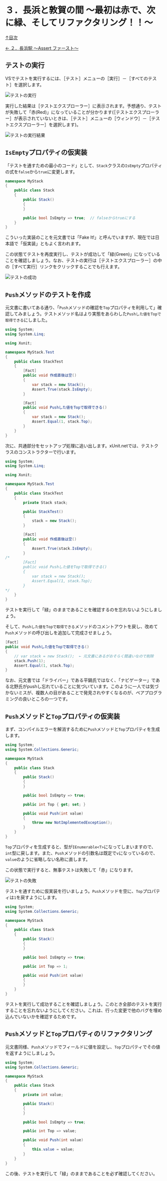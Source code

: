 ３．長浜と敦賀の間 ～最初は赤で、次に緑、そしてリファクタリング！！～
=====

[↑目次](../README.md "目次")

[← ２．長浜駅 ～Assert ファースト～](02.md "２．長浜駅 ～Assert ファースト～")

テストの実行
-----

VSでテストを実行するには、［テスト］メニューの［実行］－［すべてのテスト］を選択します。

![テストの実行](images/03-01.png)

実行した結果は［テストエクスプローラー］に表示されます。予想通り、テストが失敗して「赤(Red)」になっていることが分かります(［テストエクスプローラー］が表示されていないときは、［テスト］メニューの［ウィンドウ］－［テストエクスプローラー］を選択します)。

![テストの実行結果](images/03-02.png)


`IsEmpty`プロパティの仮実装
-----

「テストを通すための最小のコード」として、`Stack`クラスの`IsEmpty`プロパティの式を`false`から`true`に変更します。

```csharp
namespace MyStack
{
    public class Stack
    {
        public Stack()
        {
        }

        public bool IsEmpty => true;  // falseからtrueにする
    }
}
```

こういった実装のことを元文書では「Fake It!」と呼んでいますが、現在では日本語で「仮実装」ともよく言われます。

この状態てテストを再度実行し、テストが成功して「緑(Green)」になっていることを確認しましょう。なお、テストの実行は［テストエクスプローラー］の中の［すべて実行］リンクをクリックすることでも行えます。

![テストの成功](images/03-03.png)


`Push`メソッドのテストを作成
-----

元文書に書いてある通り、「`Push`メソッドの確認を`Top`プロパティを利用して」確認してみましょう。テストメソッド名はより実態をあらわした`Pushした値をTopで取得できる`にしました。


```csharp
using System;
using System.Linq;

using Xunit;

namespace MyStack.Test
{
    public class StackTest
    {
        [Fact]
        public void 作成直後は空()
        {
            var stack = new Stack();
            Assert.True(stack.IsEmpty);
        }

        [Fact]
        public void Pushした値をTopで取得できる()
        {
            var stack = new Stack();
            Assert.Equal(1, stack.Top);
        }
    }
}
```

次に、共通部分をセットアップ処理に追い出します。xUnit\.netでは、テストクラスのコンストラクターで行います。

```csharp
using System;
using System.Linq;

using Xunit;

namespace MyStack.Test
{
    public class StackTest
    {
        private Stack stack;

        public StackTest()
        {
            stack = new Stack();
        }

        [Fact]
        public void 作成直後は空()
        {
            Assert.True(stack.IsEmpty);
        }
/*
        [Fact]
        public void Pushした値をTopで取得できる()
        {
            var stack = new Stack();
            Assert.Equal(1, stack.Top);
        }
*/
    }
}
```

テストを実行して「緑」のままであることを確認するのを忘れないようにしましょう。

そして、`Pushした値をTopで取得できる`メソッドのコメントアウトを戻し、改めて`Push`メソッドの呼び出しを追加して完成させましょう。

```csharp
[Fact]
public void Pushした値をTopで取得できる()
{
    // var stack = new Stack();  ← 元文書にあるがおそらく間違いなので削除
    stack.Push(1);
    Assert.Equal(1, stack.Top);
}
```

なお、元文書では「ドライバー」である平鍋氏ではなく、「ナビゲーター」である北野氏がpushし忘れていることに気づいています。このように一人では気づかないミスが、複数人の目があることで発見されやすくなるのが、ペアプログラミングの良いところの一つです。


`Push`メソッドと`Top`プロパティの仮実装
-----

まず、コンパイルエラーを解消するために`Push`メソッドと`Top`プロパティを生成します。

```csharp
using System;
using System.Collections.Generic;

namespace MyStack
{
    public class Stack
    {
        public Stack()
        {
        }

        public bool IsEmpty => true;

        public int Top { get; set; }

        public void Push(int value)
        {
            throw new NotImplementedException();
        }
    }
}
```

`Top`プロパティを生成すると、型が`IEnumerable<T>`になってしまいますので、`int`型に戻します。また、`Push`メソッドの引数名は既定で`v`になっているので、`value`のように省略しない名称に直します。

この状態で実行すると、無事テストは失敗して「赤」になります。

![テストの失敗](images/03-04.png)

テストを通すために仮実装を行いましょう。`Push`メソッドを空に、`Top`プロパティは`1`を戻すようにします。

```csharp
using System;
using System.Collections.Generic;

namespace MyStack
{
    public class Stack
    {
        public Stack()
        {
        }

        public bool IsEmpty => true;

        public int Top => 1;

        public void Push(int value)
        {
        }
    }
}
```

テストを実行して成功することを確認しましょう。このとき全部のテストを実行することを忘れないようにしてください。これは、行った変更で他のバグを埋め込んでいないかを確認するためです。


`Push`メソッドと`Top`プロパティのリファクタリング
-----

元文書同様、`Push`メソッドでフィールドに値を設定し、`Top`プロパティでその値を返すようにしましょう。

```csharp
using System;
using System.Collections.Generic;

namespace MyStack
{
    public class Stack
    {
        private int value;

        public Stack()
        {
        }

        public bool IsEmpty => true;

        public int Top => value;

        public void Push(int value)
        {
            this.value = value;
        }
    }
}
```

この後、テストを実行して「緑」のままであることを必ず確認してください。